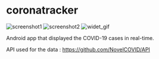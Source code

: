 # coronatracker

![screenshot1](https://zupimages.net/up/20/12/6gjz.png)
![screenshot2](https://zupimages.net/up/20/12/zc45.png)
![widet_gif](https://media.giphy.com/media/XG6VlmQMBGPUv0yAOV/giphy.gif)

Android app that displayed the COVID-19 cases in real-time.  

API used for the data : https://github.com/NovelCOVID/API

